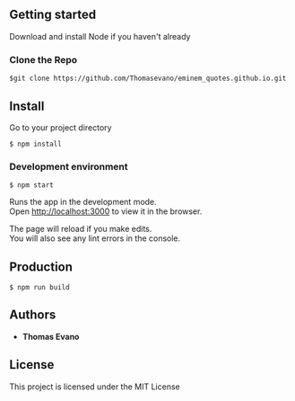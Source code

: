 ## Getting started

Download and install Node if you haven't already

### Clone the Repo

```
$git clone https://github.com/Thomasevano/eminem_quotes.github.io.git
```

## Install

Go to your project directory

```
$ npm install
```

### Development environment

`$ npm start`

Runs the app in the development mode.<br />
Open [http://localhost:3000](http://localhost:3000) to view it in the browser.

The page will reload if you make edits.<br />
You will also see any lint errors in the console.

## Production

```
$ npm run build
```

## Authors

* **Thomas Evano**

## License

This project is licensed under the MIT License

